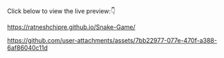 Click below to view the live preview:👇

https://ratneshchipre.github.io/Snake-Game/

https://github.com/user-attachments/assets/7bb22977-077e-470f-a388-6af86040c11d
